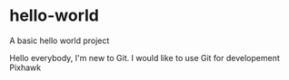 # hello-world
A basic hello world project

Hello everybody, I'm new to Git. I would like to use Git for developement Pixhawk
